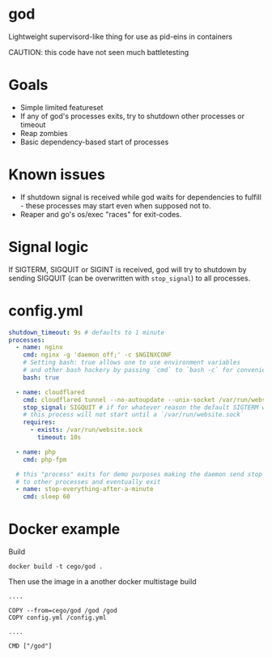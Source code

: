 # god

Lightweight supervisord-like thing for use as pid-eins in containers

CAUTION: this code have not seen much battletesting

# Goals

* Simple limited featureset
* If any of god's processes exits, try to shutdown other processes or timeout
* Reap zombies
* Basic dependency-based start of processes

# Known issues

* If shutdown signal is received while god waits for dependencies to fulfill - these processes may start even when supposed not to.
* Reaper and go's os/exec "races" for exit-codes. 

# Signal logic

If SIGTERM, SIGQUIT or SIGINT is received, god will try to shutdown by sending SIGQUIT (can be overwritten with `stop_signal`) to
all processes.

# config.yml

```yaml
shutdown_timeout: 9s # defaults to 1 minute
processes:
  - name: nginx
    cmd: nginx -g 'daemon off;' -c $NGINXCONF
    # Setting bash: true allows one to use environment variables
    # and other bash hackery by passing `cmd` to `bash -c` for convenience
    bash: true

  - name: cloudflared
    cmd: cloudflared tunnel --no-autoupdate --unix-socket /var/run/website.sock
    stop_signal: SIGQUIT # if for whatever reason the default SIGTERM wont do 
    # this process will not start until a `/var/run/website.sock` 
    requires:
      - exists: /var/run/website.sock
        timeout: 10s

  - name: php
    cmd: php-fpm

  # this "process" exits for demo purposes making the daemon send stop signals
  # to other processes and eventually exit
  - name: stop-everything-after-a-minute
    cmd: sleep 60
```

# Docker example

Build
```
docker build -t cego/god .
```

Then use the image in a another docker multistage build

```
.... 

COPY --from=cego/god /god /god
COPY config.yml /config.yml

....

CMD ["/god"]
```

